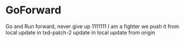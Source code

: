 # GoForward
Go and Run forward, never give up
1111111
I am a fighter
we push it from local
update in txd-patch-2
update in local
update from origin
